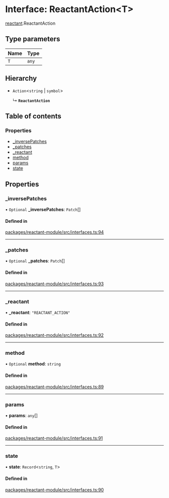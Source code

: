 # Interface: ReactantAction<T\>

[reactant](../modules/reactant.md).ReactantAction

## Type parameters

| Name | Type |
| :------ | :------ |
| `T` | `any` |

## Hierarchy

- `Action`<`string` \| `symbol`\>

  ↳ **`ReactantAction`**

## Table of contents

### Properties

- [\_inversePatches](reactant.ReactantAction.md#_inversepatches)
- [\_patches](reactant.ReactantAction.md#_patches)
- [\_reactant](reactant.ReactantAction.md#_reactant)
- [method](reactant.ReactantAction.md#method)
- [params](reactant.ReactantAction.md#params)
- [state](reactant.ReactantAction.md#state)

## Properties

### \_inversePatches

• `Optional` **\_inversePatches**: `Patch`[]

#### Defined in

[packages/reactant-module/src/interfaces.ts:94](https://github.com/unadlib/reactant/blob/46d47605/packages/reactant-module/src/interfaces.ts#L94)

___

### \_patches

• `Optional` **\_patches**: `Patch`[]

#### Defined in

[packages/reactant-module/src/interfaces.ts:93](https://github.com/unadlib/reactant/blob/46d47605/packages/reactant-module/src/interfaces.ts#L93)

___

### \_reactant

• **\_reactant**: ``"REACTANT_ACTION"``

#### Defined in

[packages/reactant-module/src/interfaces.ts:92](https://github.com/unadlib/reactant/blob/46d47605/packages/reactant-module/src/interfaces.ts#L92)

___

### method

• `Optional` **method**: `string`

#### Defined in

[packages/reactant-module/src/interfaces.ts:89](https://github.com/unadlib/reactant/blob/46d47605/packages/reactant-module/src/interfaces.ts#L89)

___

### params

• **params**: `any`[]

#### Defined in

[packages/reactant-module/src/interfaces.ts:91](https://github.com/unadlib/reactant/blob/46d47605/packages/reactant-module/src/interfaces.ts#L91)

___

### state

• **state**: `Record`<`string`, `T`\>

#### Defined in

[packages/reactant-module/src/interfaces.ts:90](https://github.com/unadlib/reactant/blob/46d47605/packages/reactant-module/src/interfaces.ts#L90)
